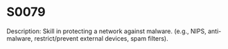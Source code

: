 # S0079
Description: Skill in protecting a network against malware. (e.g., NIPS, anti-malware, restrict/prevent external devices, spam filters).
